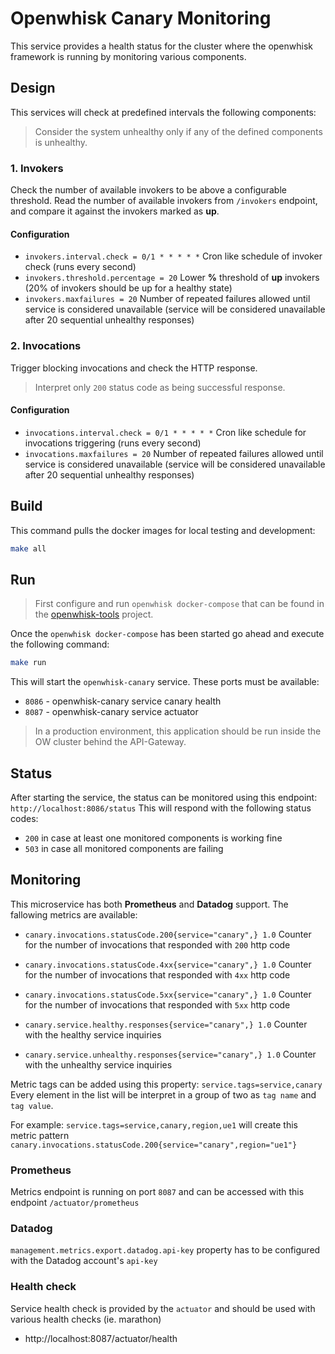 # Openwhisk Canary Monitoring
This service provides a health status for the cluster where the openwhisk framework is running by monitoring various components. 

## Design
This services will check at predefined intervals the following components:
> Consider the system unhealthy only if any of the defined components is unhealthy.  
### 1. Invokers 
Check the number of available invokers to be above a configurable threshold. Read the number of available invokers from `/invokers` endpoint, and compare it against the invokers marked as **up**.
#### Configuration
- `invokers.interval.check = 0/1 * * * * *` Cron like schedule of invoker check (runs every second)
- `invokers.threshold.percentage = 20` Lower **%** threshold of **up** invokers (20% of invokers should be up for a healthy state)
- `invokers.maxfailures = 20` Number of repeated failures allowed until service is considered unavailable (service will be considered unavailable after 20 sequential unhealthy responses)

### 2. Invocations 
Trigger blocking invocations and check the HTTP response.
> Interpret only `200` status code as being successful response.

#### Configuration
- `invocations.interval.check = 0/1 * * * * *` Cron like schedule for invocations triggering (runs every second)
- `invocations.maxfailures = 20` Number of repeated failures allowed until service is considered unavailable (service will be considered unavailable after 20 sequential unhealthy responses)

## Build
This command pulls the docker images for local testing and development:

```bash
make all
```

## Run
>First configure and run `openwhisk docker-compose` that can be found in the [openwhisk-tools][1] project.

Once the `openwhisk docker-compose` has been started go ahead and execute the following command: 
```bash
make run
``` 

This will start the `openwhisk-canary` service. These ports must be available:

- `8086` - openwhisk-canary service canary health 
- `8087` - openwhisk-canary service actuator
> In a production environment, this application should be run inside the OW cluster behind the API-Gateway.

## Status
After starting the service, the status can be monitored using this endpoint:
`http://localhost:8086/status`
This will respond with the following status codes:
- `200` in case at least one monitored components is working fine
- `503` in case all monitored components are failing

## Monitoring 
This microservice has both **Prometheus** and **Datadog** support. The fallowing metrics are available: 
- `canary.invocations.statusCode.200{service="canary",} 1.0` Counter for the number of invocations that responded with `200` http code
- `canary.invocations.statusCode.4xx{service="canary",} 1.0` Counter for the number of invocations that responded with `4xx` http code
- `canary.invocations.statusCode.5xx{service="canary",} 1.0` Counter for the number of invocations that responded with `5xx` http code


- `canary.service.healthy.responses{service="canary",} 1.0` Counter with the healthy service inquiries 
- `canary.service.unhealthy.responses{service="canary",} 1.0` Counter with the unhealthy service inquiries


Metric tags can be added using this property:
`service.tags=service,canary` Every element in the list will be interpret in a group of two as `tag name` and `tag value`. 

For example: `service.tags=service,canary,region,ue1` will create this metric pattern `canary.invocations.statusCode.200{service="canary",region="ue1"}`
 

### Prometheus
Metrics endpoint is running on port `8087` and can be accessed with this endpoint `/actuator/prometheus`

### Datadog
`management.metrics.export.datadog.api-key` property has to be configured with the Datadog account's `api-key` 

### Health check
Service health check is provided by the `actuator` and should be used with various health checks (ie. marathon)
- http://localhost:8087/actuator/health


[1]: https://github.com/apache/incubator-openwhisk-devtools/tree/master/docker-compose 